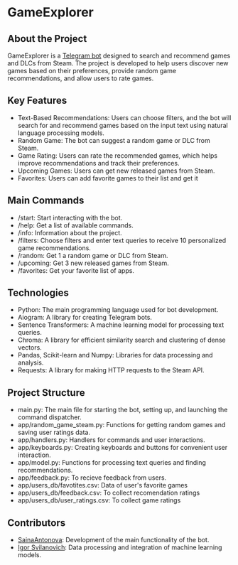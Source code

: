 # GameExplorer


## About the Project

GameExplorer is a [Telegram bot](https://t.me/Game_Explorer_Bot) designed to search and recommend games and DLCs from Steam. The project is developed to help users discover new games based on their preferences, provide random game recommendations, and allow users to rate games.

## Key Features

- Text-Based Recommendations: Users can choose filters, and the bot will search for and recommend games based on the input text using natural language processing models.
- Random Game: The bot can suggest a random game or DLC from Steam.
- Game Rating: Users can rate the recommended games, which helps improve recommendations and track their preferences.
- Upcoming Games: Users can get new released games from Steam.
- Favorites: Users can add favorite games to their list and get it


## Main Commands

- /start: Start interacting with the bot.
- /help: Get a list of available commands.
- /info: Information about the project.
- /filters: Choose filters and enter text queries to receive 10 personalized game recommendations.
- /random: Get 1 a random game or DLC from Steam.
- /upcoming: Get 3 new released games from Steam.
- /favorites: Get your favorite list of apps.

## Technologies

- Python: The main programming language used for bot development.
- Aiogram: A library for creating Telegram bots.
- Sentence Transformers: A machine learning model for processing text queries.
- Chroma: A library for efficient similarity search and clustering of dense vectors.
- Pandas, Scikit-learn and Numpy: Libraries for data processing and analysis.
- Requests: A library for making HTTP requests to the Steam API.

## Project Structure

- main.py: The main file for starting the bot, setting up, and launching the command dispatcher.
- app/random_game_steam.py: Functions for getting random games and saving user ratings data.
- app/handlers.py: Handlers for commands and user interactions.
- app/keyboards.py: Creating keyboards and buttons for convenient user interaction.
- app/model.py: Functions for processing text queries and finding recommendations.
- app/feedback.py: To recieve feedback from users.
- app/users_db/favotites.csv: Data of user's favorite games
- app/users_db/feedback.csv: To collect recomendation ratings
- app/users_db/user_ratings.csv: To collect game ratings

## Contributors

- [SainaAntonova](https://github.com/SainaAntonova): Development of the main functionality of the bot.
- [Igor Svilanovich](https://github.com/svilanovich): Data processing and integration of machine learning models.

